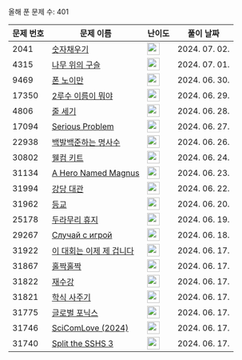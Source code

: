 올해 푼 문제 수: 401

| 문제 번호 | 문제 이름 | 난이도 | 풀이 날짜 |
| --- | --- | --- | --- |
| 2041 | [숫자채우기](https://www.acmicpc.net/problem/2041) | <img height="25px" width="25px=" src="https://static.solved.ac/tier_small/20.svg"/> | 2024. 07. 02.  |
| 4315 | [나무 위의 구슬](https://www.acmicpc.net/problem/4315) | <img height="25px" width="25px=" src="https://static.solved.ac/tier_small/15.svg"/> | 2024. 07. 01.  |
| 9469 | [폰 노이만](https://www.acmicpc.net/problem/9469) | <img height="25px" width="25px=" src="https://static.solved.ac/tier_small/3.svg"/> | 2024. 06. 30.  |
| 17350 | [2루수 이름이 뭐야](https://www.acmicpc.net/problem/17350) | <img height="25px" width="25px=" src="https://static.solved.ac/tier_small/3.svg"/> | 2024. 06. 29.  |
| 4806 | [줄 세기](https://www.acmicpc.net/problem/4806) | <img height="25px" width="25px=" src="https://static.solved.ac/tier_small/3.svg"/> | 2024. 06. 28.  |
| 17094 | [Serious Problem](https://www.acmicpc.net/problem/17094) | <img height="25px" width="25px=" src="https://static.solved.ac/tier_small/3.svg"/> | 2024. 06. 27.  |
| 22938 | [백발백준하는 명사수](https://www.acmicpc.net/problem/22938) | <img height="25px" width="25px=" src="https://static.solved.ac/tier_small/3.svg"/> | 2024. 06. 26.  |
| 30802 | [웰컴 키트](https://www.acmicpc.net/problem/30802) | <img height="25px" width="25px=" src="https://static.solved.ac/tier_small/3.svg"/> | 2024. 06. 24.  |
| 31134 | [A Hero Named Magnus](https://www.acmicpc.net/problem/31134) | <img height="25px" width="25px=" src="https://static.solved.ac/tier_small/2.svg"/> | 2024. 06. 23.  |
| 31994 | [강당 대관](https://www.acmicpc.net/problem/31994) | <img height="25px" width="25px=" src="https://static.solved.ac/tier_small/2.svg"/> | 2024. 06. 22.  |
| 31962 | [등교](https://www.acmicpc.net/problem/31962) | <img height="25px" width="25px=" src="https://static.solved.ac/tier_small/2.svg"/> | 2024. 06. 20.  |
| 25178 | [두라무리 휴지](https://www.acmicpc.net/problem/25178) | <img height="25px" width="25px=" src="https://static.solved.ac/tier_small/6.svg"/> | 2024. 06. 19.  |
| 29267 | [Случай с игрой](https://www.acmicpc.net/problem/29267) | <img height="25px" width="25px=" src="https://static.solved.ac/tier_small/2.svg"/> | 2024. 06. 18.  |
| 31922 | [이 대회는 이제 제 겁니다](https://www.acmicpc.net/problem/31922) | <img height="25px" width="25px=" src="https://static.solved.ac/tier_small/2.svg"/> | 2024. 06. 17.  |
| 31867 | [홀짝홀짝](https://www.acmicpc.net/problem/31867) | <img height="25px" width="25px=" src="https://static.solved.ac/tier_small/2.svg"/> | 2024. 06. 17.  |
| 31822 | [재수강](https://www.acmicpc.net/problem/31822) | <img height="25px" width="25px=" src="https://static.solved.ac/tier_small/2.svg"/> | 2024. 06. 17.  |
| 31821 | [학식 사주기](https://www.acmicpc.net/problem/31821) | <img height="25px" width="25px=" src="https://static.solved.ac/tier_small/2.svg"/> | 2024. 06. 17.  |
| 31775 | [글로벌 포닉스](https://www.acmicpc.net/problem/31775) | <img height="25px" width="25px=" src="https://static.solved.ac/tier_small/2.svg"/> | 2024. 06. 17.  |
| 31746 | [SciComLove (2024)](https://www.acmicpc.net/problem/31746) | <img height="25px" width="25px=" src="https://static.solved.ac/tier_small/2.svg"/> | 2024. 06. 17.  |
| 31740 | [Split the SSHS 3](https://www.acmicpc.net/problem/31740) | <img height="25px" width="25px=" src="https://static.solved.ac/tier_small/12.svg"/> | 2024. 06. 17.  |
